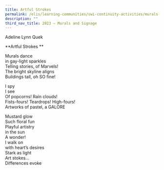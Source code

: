 ```yaml
---
title: Artful Strokes
permalink: /elis/learning-communities/swi-continuity-activities/murals-and-signage/artful-strokes/
description: ""
third_nav_title: 2023 – Murals and Signage
---
```

Adeline Lynn Quek  
  
**Artful Strokes  **

Murals dance  
in gay-light sparkles  
Telling stories, of Marvels!  
The bright skyline aligns  
Buildings tall, oh SO fine!  
  
I spy  
I see  
Of popcorns! Rain clouds!  
Fists-fours! Teardrops! High-fours!  
Artworks of pastel, a GALORE  
   
Mustard glow  
Such floral fun  
Playful artistry  
in the sun  
A wonder!  
I walk on  
with heart’s desires  
Stark as light  
Art stokes…  
Differences evoke